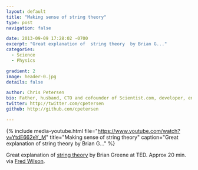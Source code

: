 ```yaml
---
layout: default
title: "Making sense of string theory"
type: post
navigation: false

date: 2013-09-09 17:28:02 -0700
excerpt: "Great explanation of  string theory  by Brian G..."
categories:
  - Science
  - Physics

gradient: 2
image: header-0.jpg
details: false

author: Chris Petersen
bio: Father, husband, CTO and cofounder of Scientist.com, developer, entrepreneur and technologist.
twitter: http://twitter.com/cpetersen
github: http://github.com/cpetersen

---
```


{% include media-youtube.html file="https://www.youtube.com/watch?v=YtdE662eY_M" title="Making sense of string theory" caption="Great explanation of  string theory  by Brian G..." %}

Great explanation of  [string theory](http://en.wikipedia.org/wiki/String_theory)  by Brian Greene at TED. Approx 20 min. via  [Fred Wilson](http://www.avc.com/a_vc/2013/09/video-of-the-week-string-theory.html).

